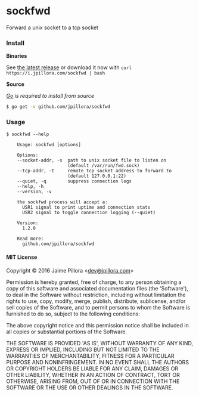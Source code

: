 # sockfwd

Forward a unix socket to a tcp socket

### Install

**Binaries**

See [the latest release](https://github.com/jpillora/sockfwd/releases/latest) or download it now with `curl https://i.jpillora.com/sockfwd | bash`

**Source**

*[Go](https://golang.org/dl/) is required to install from source*

``` sh
$ go get -v github.com/jpillora/sockfwd
```

### Usage

```
$ sockfwd --help

    Usage: sockfwd [options]

    Options:
    --socket-addr, -s  path to unix socket file to listen on
                       (default /var/run/fwd.sock)
    --tcp-addr, -t     remote tcp socket address to forward to
                       (default 127.0.0.1:22)
    --quiet, -q        suppress connection logs
    --help, -h
    --version, -v

    the sockfwd process will accept a:
      USR1 signal to print uptime and connection stats
      USR2 signal to toggle connection logging (--quiet)

    Version:
      1.2.0

    Read more:
      github.com/jpillora/sockfwd
```

#### MIT License

Copyright © 2016 Jaime Pillora &lt;dev@jpillora.com&gt;

Permission is hereby granted, free of charge, to any person obtaining
a copy of this software and associated documentation files (the
'Software'), to deal in the Software without restriction, including
without limitation the rights to use, copy, modify, merge, publish,
distribute, sublicense, and/or sell copies of the Software, and to
permit persons to whom the Software is furnished to do so, subject to
the following conditions:

The above copyright notice and this permission notice shall be
included in all copies or substantial portions of the Software.

THE SOFTWARE IS PROVIDED 'AS IS', WITHOUT WARRANTY OF ANY KIND,
EXPRESS OR IMPLIED, INCLUDING BUT NOT LIMITED TO THE WARRANTIES OF
MERCHANTABILITY, FITNESS FOR A PARTICULAR PURPOSE AND NONINFRINGEMENT.
IN NO EVENT SHALL THE AUTHORS OR COPYRIGHT HOLDERS BE LIABLE FOR ANY
CLAIM, DAMAGES OR OTHER LIABILITY, WHETHER IN AN ACTION OF CONTRACT,
TORT OR OTHERWISE, ARISING FROM, OUT OF OR IN CONNECTION WITH THE
SOFTWARE OR THE USE OR OTHER DEALINGS IN THE SOFTWARE.
